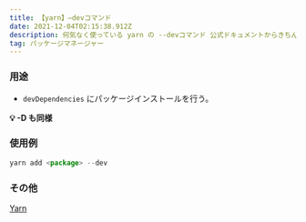 ```yaml
---
title: 【yarn】—devコマンド
date: 2021-12-04T02:15:38.912Z
description: 何気なく使っている yarn の --devコマンド 公式ドキュメントからきちんと用途を把握する
tag: パッケージマネージャー
---
```

### 用途

* `devDependencies` にパッケージインストールを行う。


**💡 -D も同様**



### 使用例

```jsx
yarn add <package> --dev
```

### その他

[Yarn](https://classic.yarnpkg.com/lang/en/docs/cli/add/)